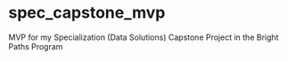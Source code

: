 # spec_capstone_mvp
MVP for my Specialization (Data Solutions) Capstone Project in the Bright Paths Program
